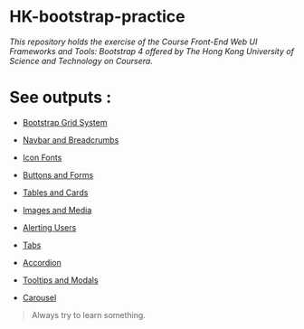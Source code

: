 # HK-bootstrap-practice
_This repository holds the exercise of the Course Front-End Web UI Frameworks and Tools: Bootstrap 4 offered by The Hong Kong University of Science and Technology on Coursera._

# See outputs :

* [Bootstrap Grid System](https://sania-akther.github.io/HK-bootstrap-practice/practice/bootstrap%20grid%20system/)

* [Navbar and Breadcrumbs](https://sania-akther.github.io/HK-bootstrap-practice/practice/navbar%20and%20breadcrumbs/)

* [Icon Fonts](https://sania-akther.github.io/HK-bootstrap-practice/practice/Icon%20Fonts/)

* [Buttons and Forms](https://sania-akther.github.io/HK-bootstrap-practice/practice/Buttons%20and%20Forms/)

* [Tables and Cards](https://sania-akther.github.io/HK-bootstrap-practice/practice/Tables%20and%20Cards/)

* [Images and Media](https://sania-akther.github.io/HK-bootstrap-practice/practice/Images%20and%20Media/)

* [Alerting Users](https://sania-akther.github.io/HK-bootstrap-practice/practice/Alerting%20and%20Users/)

* [Tabs](https://sania-akther.github.io/HK-bootstrap-practice/practice/Tabs/)

* [Accordion](https://sania-akther.github.io/HK-bootstrap-practice/practice/Accordion/)

* [Tooltips and Modals](https://sania-akther.github.io/HK-bootstrap-practice/practice/Tooltips%20and%20Modals/)

* [Carousel](https://sania-akther.github.io/HK-bootstrap-practice/practice/Carousel/)

>Always try to learn something.